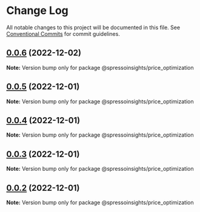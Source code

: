 # Change Log

All notable changes to this project will be documented in this file.
See [Conventional Commits](https://conventionalcommits.org) for commit guidelines.

## [0.0.6](/compare/v0.0.5...v0.0.6) (2022-12-02)

**Note:** Version bump only for package @spressoinsights/price_optimization

## [0.0.5](/compare/v0.0.4...v0.0.5) (2022-12-01)

**Note:** Version bump only for package @spressoinsights/price_optimization

## [0.0.4](/compare/v0.0.3...v0.0.4) (2022-12-01)

**Note:** Version bump only for package @spressoinsights/price_optimization

## [0.0.3](/compare/v0.0.1...v0.0.3) (2022-12-01)

**Note:** Version bump only for package @spressoinsights/price_optimization

## [0.0.2](/compare/v0.0.1...v0.0.2) (2022-12-01)

**Note:** Version bump only for package @spressoinsights/price_optimization
